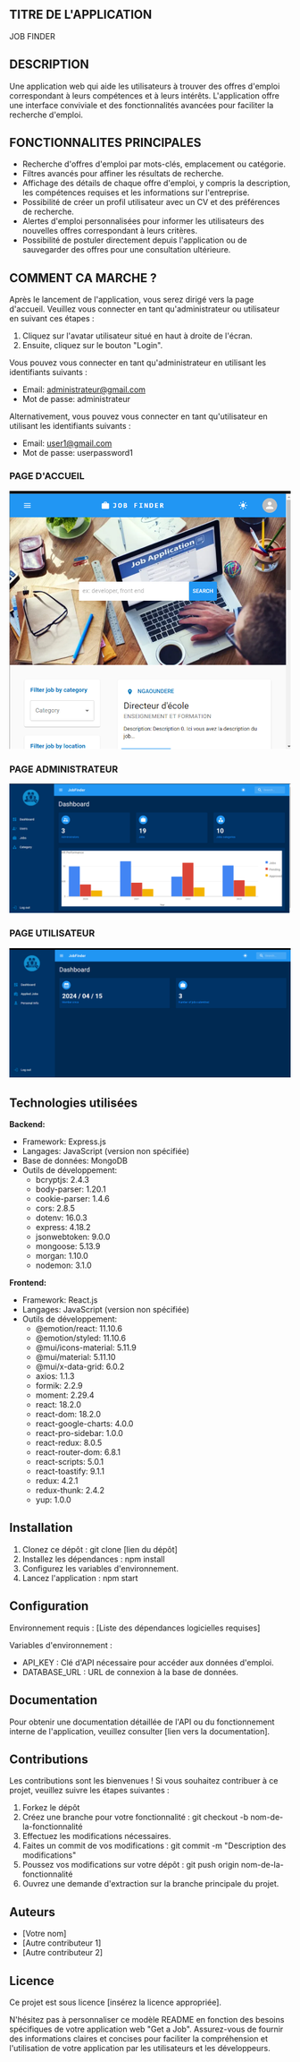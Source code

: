 ## TITRE DE L'APPLICATION
JOB FINDER

## DESCRIPTION
Une application web qui aide les utilisateurs à trouver des offres d'emploi correspondant à leurs compétences et à leurs intérêts. L'application offre une interface conviviale et des fonctionnalités avancées pour faciliter la recherche d'emploi.

## FONCTIONNALITES PRINCIPALES
- Recherche d'offres d'emploi par mots-clés, emplacement ou catégorie.
- Filtres avancés pour affiner les résultats de recherche.
- Affichage des détails de chaque offre d'emploi, y compris la description, les compétences requises et les informations sur l'entreprise.
- Possibilité de créer un profil utilisateur avec un CV et des préférences de recherche.
- Alertes d'emploi personnalisées pour informer les utilisateurs des nouvelles offres correspondant à leurs critères.
- Possibilité de postuler directement depuis l'application ou de sauvegarder des offres pour une consultation ultérieure.

## COMMENT CA MARCHE ?
Après le lancement de l'application, vous serez dirigé vers la page d'accueil. Veuillez vous connecter en tant qu'administrateur ou utilisateur en suivant ces étapes :

1. Cliquez sur l'avatar utilisateur situé en haut à droite de l'écran.
2. Ensuite, cliquez sur le bouton "Login".

Vous pouvez vous connecter en tant qu'administrateur en utilisant les identifiants suivants :
- Email: administrateur@gmail.com
- Mot de passe: administrateur

Alternativement, vous pouvez vous connecter en tant qu'utilisateur en utilisant les identifiants suivants :
- Email: user1@gmail.com
- Mot de passe: userpassword1

### PAGE D'ACCUEIL
<img src="frontend/src/images/WelcomePage.png" alt=" Page Accueil">

### PAGE ADMINISTRATEUR
<img src="frontend/src/images/AdminDashboard.png" alt="Interface Administrateur">

### PAGE UTILISATEUR
<img src="frontend/src/images/UserDashboard.png" alt="Interface Utilisateur">

## Technologies utilisées

**Backend:**
- Framework: Express.js
- Langages: JavaScript (version non spécifiée)
- Base de données: MongoDB
- Outils de développement:
  - bcryptjs: 2.4.3
  - body-parser: 1.20.1
  - cookie-parser: 1.4.6
  - cors: 2.8.5
  - dotenv: 16.0.3
  - express: 4.18.2
  - jsonwebtoken: 9.0.0
  - mongoose: 5.13.9
  - morgan: 1.10.0
  - nodemon: 3.1.0

**Frontend:**
- Framework: React.js
- Langages: JavaScript (version non spécifiée)
- Outils de développement:
  - @emotion/react: 11.10.6
  - @emotion/styled: 11.10.6
  - @mui/icons-material: 5.11.9
  - @mui/material: 5.11.10
  - @mui/x-data-grid: 6.0.2
  - axios: 1.1.3
  - formik: 2.2.9
  - moment: 2.29.4
  - react: 18.2.0
  - react-dom: 18.2.0
  - react-google-charts: 4.0.0
  - react-pro-sidebar: 1.0.0
  - react-redux: 8.0.5
  - react-router-dom: 6.8.1
  - react-scripts: 5.0.1
  - react-toastify: 9.1.1
  - redux: 4.2.1
  - redux-thunk: 2.4.2
  - yup: 1.0.0


## Installation
1. Clonez ce dépôt : git clone [lien du dépôt]
2. Installez les dépendances : npm install
3. Configurez les variables d'environnement.
4. Lancez l'application : npm start

## Configuration
Environnement requis : [Liste des dépendances logicielles requises]

Variables d'environnement :
- API_KEY : Clé d'API nécessaire pour accéder aux données d'emploi.
- DATABASE_URL : URL de connexion à la base de données.

## Documentation
Pour obtenir une documentation détaillée de l'API ou du fonctionnement interne de l'application, veuillez consulter [lien vers la documentation].

## Contributions
Les contributions sont les bienvenues ! Si vous souhaitez contribuer à ce projet, veuillez suivre les étapes suivantes :
1. Forkez le dépôt
2. Créez une branche pour votre fonctionnalité : git checkout -b nom-de-la-fonctionnalité
3. Effectuez les modifications nécessaires.
4. Faites un commit de vos modifications : git commit -m "Description des modifications"
5. Poussez vos modifications sur votre dépôt : git push origin nom-de-la-fonctionnalité
6. Ouvrez une demande d'extraction sur la branche principale du projet.

## Auteurs
- [Votre nom]
- [Autre contributeur 1]
- [Autre contributeur 2]

## Licence
Ce projet est sous licence [insérez la licence appropriée].

N'hésitez pas à personnaliser ce modèle README en fonction des besoins spécifiques de votre application web "Get a Job". Assurez-vous de fournir des informations claires et concises pour faciliter la compréhension et l'utilisation de votre application par les utilisateurs et les développeurs.